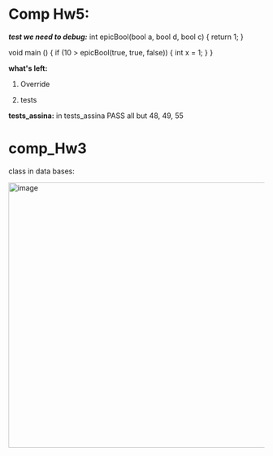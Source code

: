 
# Comp Hw5:

***test we need to debug:***
int epicBool(bool a, bool d, bool c) {
        return 1;
}

void main ()
{
        if (10 > epicBool(true, true, false)) {
                int x = 1;
        }
}

**what's left:**
1. Override

   
3. tests


**tests_assina:**
in tests_assina PASS all but 48, 49, 55





# comp_Hw3



    
class in data bases:

<img width="521" alt="image" src="https://github.com/ronyju/comp_Hw3/assets/80697658/ab705903-9175-47f4-8b7c-e04eea8c8d71">

